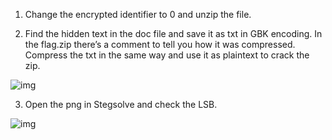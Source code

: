 1. Change the encrypted identifier to 0 and unzip the file.

2. Find the hidden text in the doc file and save it as txt in GBK encoding. In the flag.zip there’s a comment to tell you how it was compressed. Compress the txt in the same way and use it as plaintext to crack the zip.

 ![img](<https://raw.githubusercontent.com/wiki/sixstars/starctf2019/otaku1.png>)

3. Open the png in Stegsolve and check the LSB.

![img](<https://raw.githubusercontent.com/wiki/sixstars/starctf2019/otaku2.png>)